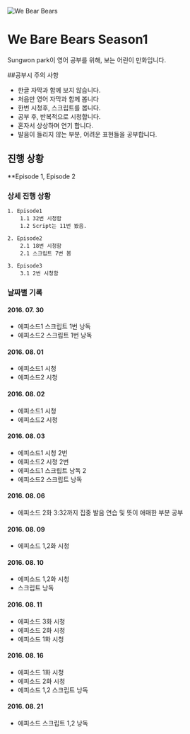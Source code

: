 ![We Bear Bears](http://i.newsarama.com/images/i/000/152/747/i02/Bears_Logo.jpg?1439493495)
# We Bare Bears Season1
Sungwon park이 영어 공부를 위해, 보는 어린이 만화입니다.

##공부시 주의 사항

- 한글 자막과 함께 보지 않습니다.
- 처음만 영어 자막과 함께 봅니다
- 한번 시청후, 스크립트를 봅니다.
- 공부 후, 반복적으로 시청합니다.
- 혼자서 상상하며 연기 합니다.
- 발음이 들리지 않는 부분, 어려운 표현들을 공부합니다.

## 진행 상황
**Episode 1, Episode 2

### 상세 진행 상황
    1. Episode1 
        1.1 32번 시청함
        1.2 Script는 11번 봤음.

    2. Episode2 
        2.1 18번 시청함
        2.1 스크립트 7번 봄

    3. Episode3
        3.1 2번 시청함

### 날짜별 기록

####  2016. 07. 30
  * 에피소드1 스크립트 1번 낭독
  * 에피소드2 스크립트 1번 낭독

####  2016. 08. 01
  * 에피소드1 시청
  * 에피소드2 시청

####  2016. 08. 02
  * 에피소드1 시청
  * 에피소드2 시청

####  2016. 08. 03
  * 에피소드1 시청 2번
  * 에피소드2 시청 2번
  * 에피소드1 스크립트 낭독 2
  * 에피소드2 스크립트 낭독

#### 2016. 08. 06
  * 에피소드 2화 3:32까지 집중 발음 연습 및 뜻이 애매한 부분 공부

#### 2016. 08. 09
  * 에피소드 1,2화 시청

#### 2016. 08. 10
  * 에피소드 1,2화 시청
  * 스크립트 낭독 

#### 2016. 08. 11
  * 에피소드 3화 시청
  * 에피소드 2화 시청
  * 에피소드 1화 시청

#### 2016. 08. 16
  * 에피소드 1화 시청
  * 에피소드 2화 시청
  * 에피소드 1,2 스크립트 낭독

#### 2016. 08. 21
  * 에피소드 스크립트 1,2 낭독
